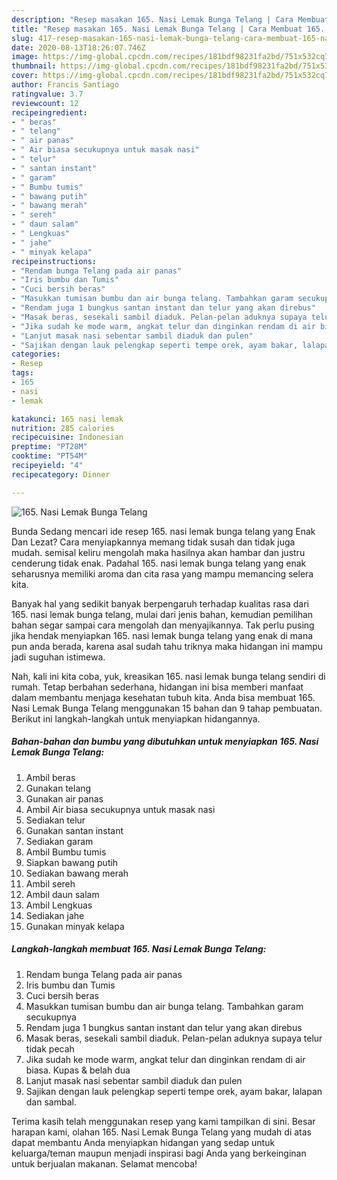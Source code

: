 ```yaml
---
description: "Resep masakan 165. Nasi Lemak Bunga Telang | Cara Membuat 165. Nasi Lemak Bunga Telang Yang Lezat"
title: "Resep masakan 165. Nasi Lemak Bunga Telang | Cara Membuat 165. Nasi Lemak Bunga Telang Yang Lezat"
slug: 417-resep-masakan-165-nasi-lemak-bunga-telang-cara-membuat-165-nasi-lemak-bunga-telang-yang-lezat
date: 2020-08-13T18:26:07.746Z
image: https://img-global.cpcdn.com/recipes/181bdf98231fa2bd/751x532cq70/165-nasi-lemak-bunga-telang-foto-resep-utama.jpg
thumbnail: https://img-global.cpcdn.com/recipes/181bdf98231fa2bd/751x532cq70/165-nasi-lemak-bunga-telang-foto-resep-utama.jpg
cover: https://img-global.cpcdn.com/recipes/181bdf98231fa2bd/751x532cq70/165-nasi-lemak-bunga-telang-foto-resep-utama.jpg
author: Francis Santiago
ratingvalue: 3.7
reviewcount: 12
recipeingredient:
- " beras"
- " telang"
- " air panas"
- " Air biasa secukupnya untuk masak nasi"
- " telur"
- " santan instant"
- " garam"
- " Bumbu tumis"
- " bawang putih"
- " bawang merah"
- " sereh"
- " daun salam"
- " Lengkuas"
- " jahe"
- " minyak kelapa"
recipeinstructions:
- "Rendam bunga Telang pada air panas"
- "Iris bumbu dan Tumis"
- "Cuci bersih beras"
- "Masukkan tumisan bumbu dan air bunga telang. Tambahkan garam secukupnya"
- "Rendam juga 1 bungkus santan instant dan telur yang akan direbus"
- "Masak beras, sesekali sambil diaduk. Pelan-pelan aduknya supaya telur tidak pecah"
- "Jika sudah ke mode warm, angkat telur dan dinginkan rendam di air biasa. Kupas &amp; belah dua"
- "Lanjut masak nasi sebentar sambil diaduk dan pulen"
- "Sajikan dengan lauk pelengkap seperti tempe orek, ayam bakar, lalapan dan sambal."
categories:
- Resep
tags:
- 165
- nasi
- lemak

katakunci: 165 nasi lemak 
nutrition: 285 calories
recipecuisine: Indonesian
preptime: "PT28M"
cooktime: "PT54M"
recipeyield: "4"
recipecategory: Dinner

---
```



![165. Nasi Lemak Bunga Telang](https://img-global.cpcdn.com/recipes/181bdf98231fa2bd/751x532cq70/165-nasi-lemak-bunga-telang-foto-resep-utama.jpg)

Bunda Sedang mencari ide resep 165. nasi lemak bunga telang yang Enak Dan Lezat? Cara menyiapkannya memang tidak susah dan tidak juga mudah. semisal keliru mengolah maka hasilnya akan hambar dan justru cenderung tidak enak. Padahal 165. nasi lemak bunga telang yang enak seharusnya memiliki aroma dan cita rasa yang mampu memancing selera kita.



Banyak hal yang sedikit banyak berpengaruh terhadap kualitas rasa dari 165. nasi lemak bunga telang, mulai dari jenis bahan, kemudian pemilihan bahan segar sampai cara mengolah dan menyajikannya. Tak perlu pusing jika hendak menyiapkan 165. nasi lemak bunga telang yang enak di mana pun anda berada, karena asal sudah tahu triknya maka hidangan ini mampu jadi suguhan istimewa.


Nah, kali ini kita coba, yuk, kreasikan 165. nasi lemak bunga telang sendiri di rumah. Tetap berbahan sederhana, hidangan ini bisa memberi manfaat dalam membantu menjaga kesehatan tubuh kita. Anda bisa membuat 165. Nasi Lemak Bunga Telang menggunakan 15 bahan dan 9 tahap pembuatan. Berikut ini langkah-langkah untuk menyiapkan hidangannya.

<!--inarticleads1-->

##### Bahan-bahan dan bumbu yang dibutuhkan untuk menyiapkan 165. Nasi Lemak Bunga Telang:

1. Ambil  beras
1. Gunakan  telang
1. Gunakan  air panas
1. Ambil  Air biasa secukupnya untuk masak nasi
1. Sediakan  telur
1. Gunakan  santan instant
1. Sediakan  garam
1. Ambil  Bumbu tumis
1. Siapkan  bawang putih
1. Sediakan  bawang merah
1. Ambil  sereh
1. Ambil  daun salam
1. Ambil  Lengkuas
1. Sediakan  jahe
1. Gunakan  minyak kelapa




<!--inarticleads2-->

##### Langkah-langkah membuat 165. Nasi Lemak Bunga Telang:

1. Rendam bunga Telang pada air panas
1. Iris bumbu dan Tumis
1. Cuci bersih beras
1. Masukkan tumisan bumbu dan air bunga telang. Tambahkan garam secukupnya
1. Rendam juga 1 bungkus santan instant dan telur yang akan direbus
1. Masak beras, sesekali sambil diaduk. Pelan-pelan aduknya supaya telur tidak pecah
1. Jika sudah ke mode warm, angkat telur dan dinginkan rendam di air biasa. Kupas &amp; belah dua
1. Lanjut masak nasi sebentar sambil diaduk dan pulen
1. Sajikan dengan lauk pelengkap seperti tempe orek, ayam bakar, lalapan dan sambal.




Terima kasih telah menggunakan resep yang kami tampilkan di sini. Besar harapan kami, olahan 165. Nasi Lemak Bunga Telang yang mudah di atas dapat membantu Anda menyiapkan hidangan yang sedap untuk keluarga/teman maupun menjadi inspirasi bagi Anda yang berkeinginan untuk berjualan makanan. Selamat mencoba!
